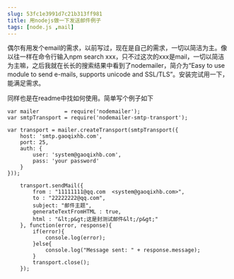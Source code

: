 ```yaml
---
slug: 53fc1e3991d7c21b313ff981
title: 用nodejs做一下发送邮件例子
tags: [node.js ,mail]
---
```


偶尔有用发个email的需求，以前写过，现在是自己的需求，一切以简洁为主。像以往一样在命令行输入npm search xxx，只不过这次的xxx是mail，一切以简洁为主嘛，之后我就在长长的搜索结果中看到了nodemailer，简介为“Easy to use module to send e-mails, supports unicode and SSL/TLS”。安装完试用一下，能满足需求。  
  
同样也是在readme中找如何使用。简单写个例子如下 
```
var mailer        = require('nodemailer');
var smtpTransport = require('nodemailer-smtp-transport');

var transport = mailer.createTransport(smtpTransport({
    host: 'smtp.gaoqixhb.com',
    port: 25,
    auth: {
        user: 'system@gaoqixhb.com',
        pass: 'your password'
    }
}));
     
    transport.sendMail({
        from : "11111111@qq.com  <system@gaoqixhb.com>",
        to : "22222222@qq.com",
        subject: "邮件主题",
        generateTextFromHTML : true,
        html : "&lt;p&gt;这是封测试邮件&lt;/p&gt;"
    }, function(error, response){
        if(error){
            console.log(error);
        }else{
            console.log("Message sent: " + response.message);
        }
        transport.close();
    });
```
